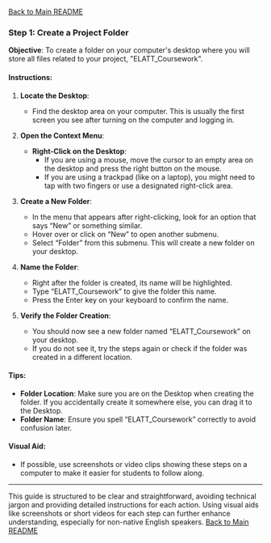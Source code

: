 [Back to Main README](README.md)

### Step 1: Create a Project Folder

**Objective**: To create a folder on your computer's desktop where you will store all files related to your project, "ELATT_Coursework".

#### **Instructions**:

1. **Locate the Desktop**:
   - Find the desktop area on your computer. This is usually the first screen you see after turning on the computer and logging in.

2. **Open the Context Menu**:
   - **Right-Click on the Desktop**:
     - If you are using a mouse, move the cursor to an empty area on the desktop and press the right button on the mouse.
     - If you are using a trackpad (like on a laptop), you might need to tap with two fingers or use a designated right-click area.

3. **Create a New Folder**:
   - In the menu that appears after right-clicking, look for an option that says “New” or something similar. 
   - Hover over or click on “New” to open another submenu.
   - Select “Folder” from this submenu. This will create a new folder on your desktop.

4. **Name the Folder**:
   - Right after the folder is created, its name will be highlighted.
   - Type “ELATT_Coursework” to give the folder this name.
   - Press the Enter key on your keyboard to confirm the name.

5. **Verify the Folder Creation**:
   - You should now see a new folder named “ELATT_Coursework” on your desktop.
   - If you do not see it, try the steps again or check if the folder was created in a different location.

#### **Tips**:

- **Folder Location**: Make sure you are on the Desktop when creating the folder. If you accidentally create it somewhere else, you can drag it to the Desktop.
- **Folder Name**: Ensure you spell “ELATT_Coursework” correctly to avoid confusion later.

#### **Visual Aid**:
- If possible, use screenshots or video clips showing these steps on a computer to make it easier for students to follow along.

---

This guide is structured to be clear and straightforward, avoiding technical jargon and providing detailed instructions for each action. Using visual aids like screenshots or short videos for each step can further enhance understanding, especially for non-native English speakers.
[Back to Main README](README.md)


